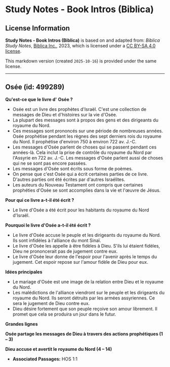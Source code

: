 # Study Notes - Book Intros (Biblica)

## License Information

**Study Notes - Book Intros (Biblica)** is based on and adapted from: _Biblica Study Notes_, [Biblica Inc.](https://www.biblica.com/), 2023, which is licensed under a [CC BY-SA 4.0 license](https://creativecommons.org/licenses/by-sa/4.0/legalcode.en).

This markdown version (created `2025-10-16`) is provided under the same license.



--------------------------------

## Osée (id: 499289)

**Qu'est\-ce que le livre d'** **Osée ?**

* Osée est un livre des prophètes d'Israël. C'est une collection de messages de Dieu et d'histoires sur la vie d'Osée.
* La plupart des messages sont à propos des gens et des dirigeants du royaume du Nord.
* Ces messages sont prononcés sur une période de nombreuses années. Osée prophétise pendant les règnes des sept derniers rois du royaume du Nord. Il prophétise d'environ 750 à environ 722 av. J.\-C.
* Les messages d'Osée parlent de choses qui se passent pendant ces années\-là. Cela inclut la prise de contrôle du royaume du Nord par l'Assyrie en 722 av. J.\-C. Les messages d'Osée parlent aussi de choses qui ne se sont pas encore passées.
* Les messages d'Osée sont écrits sous forme de poèmes.
* On pense que c'est Osée qui a écrit certaines parties de ce livre. D'autres parties ont été écrites par d'autres Israélites.
* Les auteurs du Nouveau Testament ont compris que certaines prophéties d'Osée se sont accomplies dans la vie et l'œuvre de Jésus.

**Pour qui ce livre a\-t\-il été écrit ?**

* Le livre d'Osée a été écrit pour les habitants du royaume du Nord d'Israël.

**Pourquoi le livre d'Osée a\-t\-il été écrit ?**

* Le livre d'Osée accuse le peuple et les dirigeants du royaume du Nord. Ils sont infidèles à l'alliance du mont Sinaï.
* Le livre d'Osée les appelle à être fidèles à Dieu. S'ils lui étaient fidèles, Dieu ne prononcerait pas de jugement contre eux.
* Le livre d'Osée leur donne de l'espoir pour l'avenir après le temps du jugement. Cet espoir repose sur l'amour fidèle de Dieu pour eux.

**Idées principales**

* Le mariage d'Osée est une image de la relation entre Dieu et le royaume du Nord.
* Les malédictions de l'alliance viendront sur le peuple et les dirigeants du royaume du Nord. Ils seront détruits par les armées assyriennes. Ce sera le jugement de Dieu contre eux.
* Dieu désire fortement que son peuple reçoive son amour librement. Il promet que cela se produira un jour dans le futur.

**Grandes lignes**

**Osée partage les messages de Dieu à travers des actions prophétiques (1 – 3\)**

**Dieu accuse et avertit le royaume du Nord (4 – 14\)**

* **Associated Passages:** HOS 1:1

